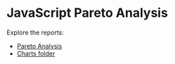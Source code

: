 # JavaScript Pareto Analysis

Explore the reports:
- [Pareto Analysis](./reports/pareto-analysis)
- [Charts folder](./charts/charts)
